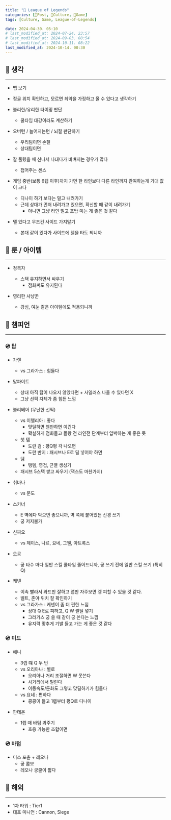 ```yaml
---
title: "🍋 League of Legends"
categories: [📀Post, 🍋Culture, 🍋Game]
tags: [Culture, Game, League-of-Legends]

date: 2024-04-30. 05:10
# last_modified_at: 2024-07-24. 23:57
# last_modified_at: 2024-09-03. 08:54
# last_modified_at: 2024-10-11. 08:22
last_modified_at: 2024-10-14. 00:30
---
```


## 📀 생각

---

- 맵 보기
- 정글 위치 확인하고, 모르면 최악을 가정하고 올 수 있다고 생각하기
- 불리한/유리한 타이밍 판단
  - 쿨타임 대강이라도 계산하기

- 오버턴 / 늘어지는턴 / 뇌절 판단하기
  - 우리팀이면 손절
  - 상대팀이면

- 잘 풀렸을 때 신나서 나대다가 비벼지는 경우가 많다
  - 접어주는 센스

- 게임 중반(보통 6렙 이후)까지 가면 한 라인보다 다른 라인까지 관여하는게 기대 값이 크다
  - 디나이 하기 보다는 밀고 내려가기
  - 근데 상대가 먼저 내려가고 있으면, 확신할 때 같이 내려가기
    - 아니면 그냥 라인 밀고 포탑 미는 게 좋은 것 같다

- 텔 있다고 무조건 사이드 가지말기
  - 본대 같이 있다가 사이드에 텔을 타도 되니까

## 📀 룬 / 아이템

---

- 정복자
  - 스택 유지하면서 싸우기
    - 점화써도 유지된다

- 영리한 사냥꾼
  - 강심, 여눈 같은 아이템에도 적용되니까

## 📀 챔피언

---

### 💿 탑

- 가렌
  - vs 그라가스 : 힘들다

- 말파이트
  - 상대 아직 탑이 나오지 않았다면 + 사일러스 나올 수 있다면 X
  - 그냥 선픽 자체가 좀 힘든 느낌

- 볼리베어 (무난한 선픽)
  - vs 이렐리아 : 좋다
    - 맞딜하면 웬만하면 이긴다
    - 확실하게 점화들고 몰왕 전 라인전 단계부터 압박하는 게 좋은 듯
  - 첫 템
    - 도란 검 : 평Q평 각 나오면
    - 도란 반지 : 패시브나 E로 딜 넣어야 하면
  - 템
    - 탱템, 영겁, 균열 생성기
  - 패시브 5스택 쌓고 싸우기 (잭스도 마찬가지)

- 쉬바나
  - vs 문도

- 스카너
  - E 벽에다 박으면 좋으니까, 벽 쪽에 붙어있든 신경 쓰기
  - 궁 저지불가

- 신짜오
  - vs 제이스, 나르, 요네, 그웬, 아트록스

- 오공
  - 궁 타수 마다 일반 스킬 쿨타임 줄어드니까, 궁 쓰기 전에 일반 스킬 쓰기 (특히 Q)

- 케넨
  - 이속 빨라서 와드만 잘하고 맵만 자주보면 갱 피할 수 있을 것 같다.
  - 벨트, 존야 위치 잘 확인하기
  - vs 그라가스 : 케넨이 좀 더 편한 느낌
    - 상대 Q E로 피하고, Q W 짤딜 넣기
    - 그라가스 궁 쓸 때 같이 궁 쓴다는 느낌
    - 유지력 맞추게 기발 들고 가는 게 좋은 것 같다

### 💿 미드

- 애니
  - 3렙 떄 Q 두 번
  - vs 오리아나 : 별로
    - 오리아나 거리 조절하면 W 못쓴다
    - 사거리에서 밀린다
    - 이동속도/둔화도 그렇고 맞딜하기가 힘들다
  - vs 요네 : 편하다
    - 콩콩이 들고 1렙부터 평Q로 디나이

- 판테온
  - 1렙 때 바텀 봐주기
    - 호응 가능한 조합이면

### 💿 바텀

- 미스 포츈 + 레오나
  - 궁 콤보
  - 레오나 궁쿨이 짧다

## 📀 해외

---

- 1차 타워 : Tier1
- 대포 미니언 : Cannon, Siege
